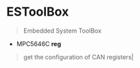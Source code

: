 # ESToolBox
> Embedded System ToolBox

* MPC5646C
**reg**
> get the configuration of CAN registers|
